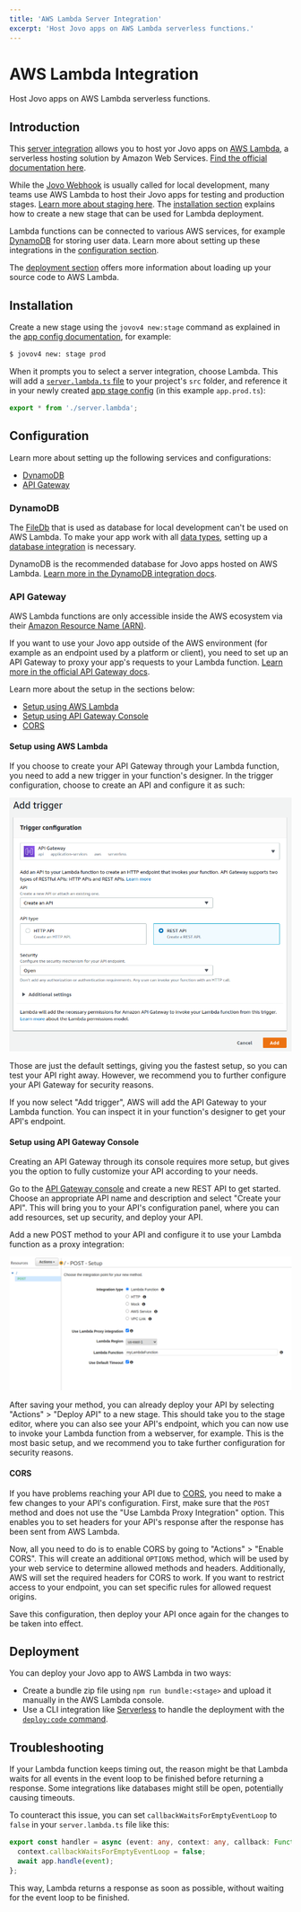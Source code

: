 ```yaml
---
title: 'AWS Lambda Server Integration'
excerpt: 'Host Jovo apps on AWS Lambda serverless functions.'
---
```


# AWS Lambda Integration

Host Jovo apps on AWS Lambda serverless functions.

## Introduction

This [server integration](https://v4.jovo.tech/docs/server) allows you to host yor Jovo apps on [AWS Lambda](https://aws.amazon.com/lambda/), a serverless hosting solution by Amazon Web Services. [Find the official documentation here](http://docs.aws.amazon.com/lambda/latest/dg/welcome.html).

While the [Jovo Webhook](https://v4.jovo.tech/docs/webhook) is usually called for local development, many teams use AWS Lambda to host their Jovo apps for testing and production stages. [Learn more about staging here](https://v4.jovo.tech/docs/staging). The [installation section](#installation) explains how to create a new stage that can be used for Lambda deployment.

Lambda functions can be connected to various AWS services, for example [DynamoDB](#dynamodb) for storing user data. Learn more about setting up these integrations in the [configuration section](#configuration).

The [deployment section](#deployment) offers more information about loading up your source code to AWS Lambda.

## Installation

Create a new stage using the `jovov4 new:stage` command as explained in the [app config documentation](https://v4.jovo.tech/docs/app-config#staging), for example:

```sh
$ jovov4 new: stage prod
```

When it prompts you to select a server integration, choose Lambda. This will add a [`server.lambda.ts` file](https://github.com/jovotech/jovo-framework/blob/v4/release/integrations/server-lambda/boilerplate/server.lambda.ts) to your project's `src` folder, and reference it in your newly created [app stage config](https://v4.jovo.tech/docs/app-config#staging) (in this example `app.prod.ts`):

```typescript
export * from './server.lambda';
```

## Configuration

Learn more about setting up the following services and configurations:

- [DynamoDB](#dynamodb)
- [API Gateway](#api-gateway)

### DynamoDB

The [FileDb](https://v4.jovo.tech/marketplace/db-filedb) that is used as database for local development can't be used on AWS Lambda. To make your app work with all [data types](https://v4.jovo.tech/docs/data), setting up a [database integration](https://v4.jovo.tech/docs/databases) is necessary.

DynamoDB is the recommended database for Jovo apps hosted on AWS Lambda. [Learn more in the DynamoDB integration docs](https://v4.jovo.tech/marketplace/db-dynamodb).

### API Gateway

AWS Lambda functions are only accessible inside the AWS ecosystem via their [Amazon Resource Name (ARN)](https://docs.aws.amazon.com/general/latest/gr/aws-arns-and-namespaces.html).

If you want to use your Jovo app outside of the AWS environment (for example as an endpoint used by a platform or client), you need to set up an API Gateway to proxy your app's requests to your Lambda function. [Learn more in the official API Gateway docs](https://aws.amazon.com/api-gateway/).

Learn more about the setup in the sections below:

- [Setup using AWS Lambda](#setup-using-aws-lambda)
- [Setup using API Gateway Console](#setup-using-api-gateway-console)
- [CORS](#cors)

#### Setup using AWS Lambda

If you choose to create your API Gateway through your Lambda function, you need to add a new trigger in your function's designer. In the trigger configuration, choose to create an API and configure it as such:

![API Gateway Configuration on AWS Lambda](./img/jovo-aws-lambda-api-gateway-config.png)

Those are just the default settings, giving you the fastest setup, so you can test your API right away. However, we recommend you to further configure your API Gateway for security reasons.

If you now select "Add trigger", AWS will add the API Gateway to your Lambda function. You can inspect it in your function's designer to get your API's endpoint.

#### Setup using API Gateway Console

Creating an API Gateway through its console requires more setup, but gives you the option to fully customize your API according to your needs.

Go to the [API Gateway console](console.aws.amazon.com/apigateway) and create a new REST API to get started. Choose an appropriate API name and description and select "Create your API". This will bring you to your API's configuration panel, where you can add resources, set up security, and deploy your API.

Add a new POST method to your API and configure it to use your Lambda function as a proxy integration:

![API Gateway POST Configuration](./img/jovo-api-gateway-method-config.png)

After saving your method, you can already deploy your API by selecting "Actions" > "Deploy API" to a new stage. This should take you to the stage editor, where you can also see your API's endpoint, which you can now use to invoke your Lambda function from a webserver, for example. This is the most basic setup, and we recommend you to take further configuration for security reasons.

#### CORS

If you have problems reaching your API due to [CORS](https://developer.mozilla.org/en-US/docs/Web/HTTP/CORS), you need to make a few changes to your API's configuration. First, make sure that the `POST` method and does not use the "Use Lambda Proxy Integration" option. This enables you to set headers for your API's response after the response has been sent from AWS Lambda.

Now, all you need to do is to enable CORS by going to "Actions" > "Enable CORS". This will create an additional `OPTIONS` method, which will be used by your web service to determine allowed methods and headers. Additionally, AWS will set the required headers for CORS to work. If you want to restrict access to your endpoint, you can set specific rules for allowed request origins.

Save this configuration, then deploy your API once again for the changes to be taken into effect.

## Deployment

You can deploy your Jovo app to AWS Lambda in two ways:

- Create a bundle zip file using `npm run bundle:<stage>` and upload it manually in the AWS Lambda console.
- Use a CLI integration like [Serverless](https://v4.jovo.tech/marketplace/target-serverless) to handle the deployment with the [`deploy:code` command](https://v4.jovo.tech/docs/deploy-command#deploy-code).

## Troubleshooting

If your Lambda function keeps timing out, the reason might be that Lambda waits for all events in the event loop to be finished before returning a response. Some integrations like databases might still be open, potentially causing timeouts.

To counteract this issue, you can set `callbackWaitsForEmptyEventLoop` to `false` in your `server.lambda.ts` file like this:

```typescript
export const handler = async (event: any, context: any, callback: Function) => {
  context.callbackWaitsForEmptyEventLoop = false;
  await app.handle(event);
};
```

This way, Lambda returns a response as soon as possible, without waiting for the event loop to be finished.
